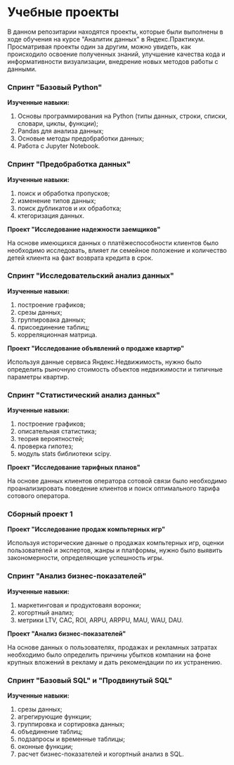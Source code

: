 # Учебные проекты

В данном репозитарии находятся проекты, которые были выполнены в ходе обучения на курсе "Аналитик данных" в Яндекс.Практикум.
Просматривая проекты один за другим, можно увидеть, как происходило освоение полученных знаний, улучшение качества кода и информативности визуализации, внедрение новых методов работы с данными.

### Спринт "Базовый Python"

**Изученные навыки:**
1. Основы программирования на Python (типы данных, строки, списки, словари, циклы, функции);
2. Pandas для анализа данных;
3. Основые методы предобработки данных;
4. Работа с Jupyter Notebook.

### Спринт "Предобработка данных"

**Изученные навыки:**

1. поиск и обработка пропусков;
2. изменение типов данных;
3. поиск дубликатов и их обработка;
4. ктегоризация данных.

**Проект "Исследование надежности заемщиков"** 

На основе имеющихся данных о платёжеспособности клиентов было необходимо исследовать, влияет ли семейное положение и количество детей клиента на факт возврата кредита в срок.

### Спринт "Исследовательский анализ данных"

**Изученные навыки:**

1. построение графиков;
2. срезы данных;
3. группировака данных;
4. присоединение таблиц;
5. корреляционная матрица.

**Проект "Исследование объявлений о продаже квартир"** 

Используя данные сервиса Яндекс.Недвижимость, нужно было определить рыночную стоимость объектов недвижимости и типичные параметры квартир.

### Спринт "Статистический анализ данных"

**Изученные навыки:**

1. построение графиков;
2. описательная статистика;
3. теория вероятностей;
4. проверка гипотез;
5. модуль stats библиотеки scipy.

**Проект "Исследование тарифных планов"** 

На основе данных клиентов оператора сотовой связи было необходимо проанализировать поведение клиентов и поиск оптимального тарифа сотового оператора.

### Сборный проект 1

**Проект "Исследование продаж компьтерных игр"**

Используя исторические данные о продажах компьтерных игр, оценки пользователей и экспертов, жанры и платформы, нужно было выявить закономерности, определяющие успешность игры.

### Спринт "Анализ бизнес-показателей"

**Изученные навыки:**

1. маркетинговая и продуктоваяя воронки;
2. когортный анализ;
3. метрики LTV, CAC, ROI, ARPU, ARPPU, MAU, WAU, DAU.

**Проект "Анализ бизнес-показателей"** 

На основе данных о пользователях, продажах и рекламных затратах необходимо было определить причины убытков компании на фоне крупных вложений в рекламу и дать рекомендации по их устранению.

### Спринт "Базовый SQL" и "Продвинутый SQL"

**Изученные навыки:**

1. срезы данных;
2. агрегирующие функции;
3. группировка и сортировка данных;
4. объединение таблиц;
5. подзапросы и временные таблицы;
6. оконные функции;
7. расчет бизнес-показателей и когортный анализ в SQL.


